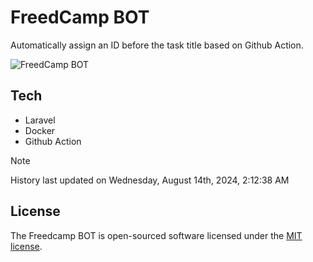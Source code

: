 # FreedCamp BOT

Automatically assign an ID before the task title based on Github Action.

![FreedCamp BOT](https://repository-images.githubusercontent.com/737932867/7d34798b-2680-471c-b089-a78a718d3d6a)

## Tech

- Laravel
- Docker
- Github Action

> [!NOTE]  
> History last updated on Wednesday, August 14th, 2024, 2:12:38 AM

## License

The Freedcamp BOT is open-sourced software licensed under the [MIT license](https://opensource.org/licenses/MIT).
